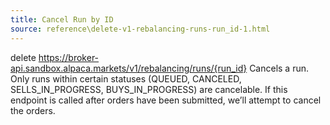 ```yaml
---
title: Cancel Run by ID
source: reference\delete-v1-rebalancing-runs-run_id-1.html
---
```


delete https://broker-api.sandbox.alpaca.markets/v1/rebalancing/runs/{run_id}
Cancels a run. Only runs within certain statuses (QUEUED, CANCELED, SELLS_IN_PROGRESS, BUYS_IN_PROGRESS) are cancelable. If this endpoint is called after orders have been submitted, we’ll attempt to cancel the orders.
